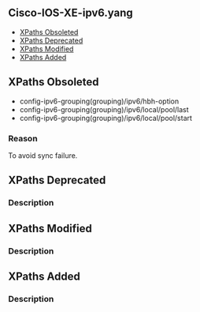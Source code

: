 ## Cisco-IOS-XE-ipv6.yang


- [XPaths Obsoleted](#xpaths-obsoleted)
- [XPaths Deprecated](#xpaths-deprecated)
- [XPaths Modified](#xpaths-modified)
- [XPaths Added](#xpaths-added)

## XPaths Obsoleted

- config-ipv6-grouping(grouping)/ipv6/hbh-option
- config-ipv6-grouping(grouping)/ipv6/local/pool/last
- config-ipv6-grouping(grouping)/ipv6/local/pool/start

### Reason

To avoid sync failure.

## XPaths Deprecated

### Description

## XPaths Modified

### Description

## XPaths Added

### Description
